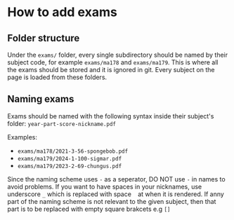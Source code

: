 # How to add exams

## Folder structure

Under the `exams/` folder, every single subdirectory should be named by their subject code, for example `exams/ma178` and `exams/ma179`. This is where all the exams should be stored and it is ignored in git. Every subject on the page is loaded from these folders.

## Naming exams

Exams should be named with the following syntax inside their subject's folder: `year-part-score-nickname.pdf`

Examples:

- `exams/ma178/2021-3-56-spongebob.pdf`
- `exams/ma179/2024-1-100-sigmar.pdf`
- `exams/ma179/2023-2-69-chungus.pdf`

Since the naming scheme uses `-` as a seperator, DO NOT use `-` in names to avoid problems. If you want to have spaces in your nicknames, use underscore `_` which is replaced with space ` ` at when it is rendered.
If anny part of the naming scheme is not relevant to the given subject, then that part is to be replaced with empty square brakcets e.g `[]`
